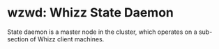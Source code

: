 # wzwd: Whizz State Daemon

State daemon is a master node in the cluster, which operates on
a sub-section of Whizz client machines.

